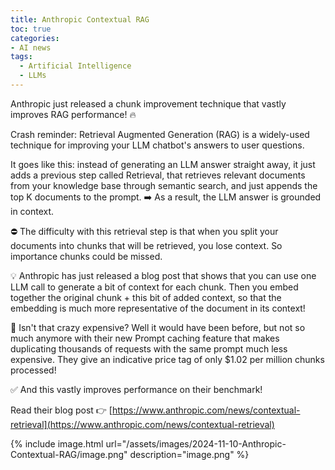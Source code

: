 ```yaml
---
title: Anthropic Contextual RAG
toc: true
categories: 
- AI news
tags:
  - Artificial Intelligence
  - LLMs
---
```



Anthropic just released a chunk improvement technique that vastly improves RAG performance! 🔥

Crash reminder: Retrieval Augmented Generation (RAG) is a widely-used technique for improving your LLM chatbot's answers to user questions.

It goes like this: instead of generating an LLM answer straight away, it just adds a previous step called Retrieval, that retrieves relevant documents from your knowledge base through semantic search, and just appends the top K documents to the prompt. ➡️ As a result, the LLM answer is grounded in context.

⛔️ The difficulty with this retrieval step is that when you split your documents into chunks that will be retrieved, you lose context. So importance chunks could be missed.

💡 Anthropic has just released a blog post that shows that you can use one LLM call to generate a bit of context for each chunk. Then you embed together the original chunk + this bit of added context, so that the embedding is much more representative of the document in its context!

🤔 Isn't that crazy expensive? Well it would have been before, but not so much anymore with their new Prompt caching feature that makes duplicating thousands of requests with the same prompt much less expensive. They give an indicative price tag of only $1.02 per million chunks processed!

✅ And this vastly improves performance on their benchmark!

Read their blog post 👉 [https://www.anthropic.com/news/contextual-retrieval](https://www.anthropic.com/news/contextual-retrieval)

{% include image.html url="/assets/images/2024-11-10-Anthropic-Contextual-RAG/image.png" description="image.png" %}